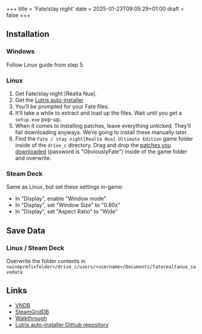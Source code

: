 +++
title = 'Fate/stay night'
date = 2025-01-23T09:05:29+01:00
draft = false
+++

## Installation

### Windows

Follow Linux guide from step 5.

### Linux

1. Get Fate/stay night [Réalta Nua].
2. Get the [Lutris auto-installer](https://lutris.net/games/fatestay-night/)
3. You’ll be prompted for your Fate files.
4. It’ll take a while to extract and load up the files. Wait until you get a `setup.exe` pop-up.
5. When it comes to installing patches, leave everything unticked. They’ll fail downloading anyways. We’re going to install these manually later.
6. Find the `Fate / stay night[Realta Nua] Ultimate Edition` game folder inside of the `drive_c` directory. Drag and drop the [patches you downloaded](https://www.mediafire.com/file/047tv8akannrti3/patch.zip/file) (password is "ObviouslyFate") inside of the game folder and overwrite.

### Steam Deck

Same as Linux, but set these settings in-game:

* In "Display", enable "Window mode"
* In "Display", set "Window Size" to "0.80x"
* In "Display", set "Aspect Ratio" to "Wide"

## Save Data

### Linux / Steam Deck

Overwrite the folder contents in `<wineprefixfolder>/drive_c/users/<username>/Documents/faterealtanua_savedata`

## Links

* [VNDB](https://vndb.org/v11)
* [SteamGridDB](https://www.steamgriddb.com/game/33910)
* [Walkthrough](https://forums.fuwanovel.net/topic/706-fatestay-night/)
* [Lutris auto-installer Github repository](https://github.com/leycec/fsnrnue)
